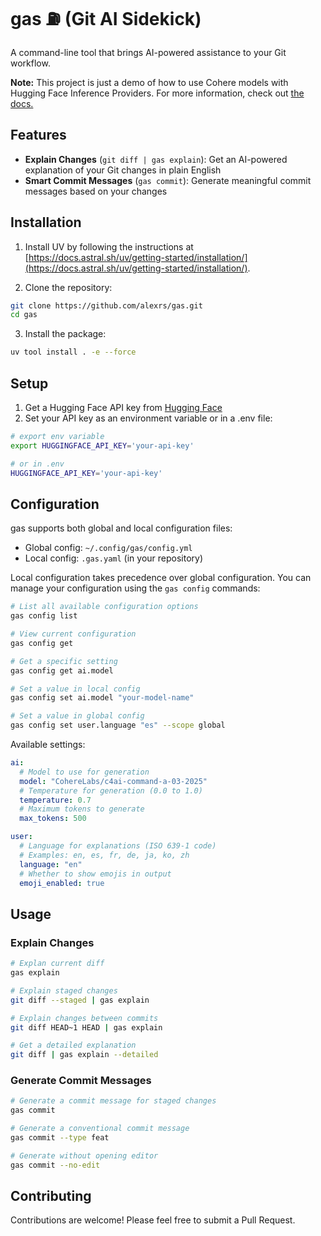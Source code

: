 # gas ⛽ (Git AI Sidekick)

A command-line tool that brings AI-powered assistance to your Git workflow.

**Note:** This project is just a demo of how to use Cohere models with Hugging Face Inference Providers. For more information, check out [the docs.](https://huggingface.co/docs/inference-providers/en/providers/cohere)

## Features

- **Explain Changes** (`git diff | gas explain`): Get an AI-powered explanation of your Git changes in plain English
- **Smart Commit Messages** (`gas commit`): Generate meaningful commit messages based on your changes

## Installation

1. Install UV by following the instructions at [https://docs.astral.sh/uv/getting-started/installation/](https://docs.astral.sh/uv/getting-started/installation/).

2. Clone the repository:
```bash
git clone https://github.com/alexrs/gas.git
cd gas
```

3. Install the package:
```bash
uv tool install . -e --force
```

## Setup

1. Get a Hugging Face API key from [Hugging Face](https://huggingface.co/settings/tokens)
2. Set your API key as an environment variable or in a .env file:
```bash
# export env variable
export HUGGINGFACE_API_KEY='your-api-key'

# or in .env
HUGGINGFACE_API_KEY='your-api-key'
```

## Configuration

gas supports both global and local configuration files:
- Global config: `~/.config/gas/config.yml`
- Local config: `.gas.yaml` (in your repository)

Local configuration takes precedence over global configuration. You can manage your configuration using the `gas config` commands:

```bash
# List all available configuration options
gas config list

# View current configuration
gas config get

# Get a specific setting
gas config get ai.model

# Set a value in local config
gas config set ai.model "your-model-name"

# Set a value in global config
gas config set user.language "es" --scope global
```

Available settings:
```yaml
ai:
  # Model to use for generation
  model: "CohereLabs/c4ai-command-a-03-2025"
  # Temperature for generation (0.0 to 1.0)
  temperature: 0.7
  # Maximum tokens to generate
  max_tokens: 500

user:
  # Language for explanations (ISO 639-1 code)
  # Examples: en, es, fr, de, ja, ko, zh
  language: "en"
  # Whether to show emojis in output
  emoji_enabled: true
```

## Usage

### Explain Changes

```bash
# Explan current diff
gas explain

# Explain staged changes
git diff --staged | gas explain

# Explain changes between commits
git diff HEAD~1 HEAD | gas explain

# Get a detailed explanation
git diff | gas explain --detailed
```

### Generate Commit Messages

```bash
# Generate a commit message for staged changes
gas commit

# Generate a conventional commit message
gas commit --type feat

# Generate without opening editor
gas commit --no-edit
```

## Contributing

Contributions are welcome! Please feel free to submit a Pull Request.
